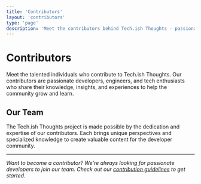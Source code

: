 ```yaml
---
title: 'Contributors'
layout: 'contributors'
type: 'page'
description: 'Meet the contributors behind Tech.ish Thoughts - passionate developers and tech enthusiasts sharing their knowledge and insights.'
---
```


# Contributors

Meet the talented individuals who contribute to Tech.ish Thoughts. Our contributors are passionate developers, engineers, and tech enthusiasts who share their knowledge, insights, and experiences to help the community grow and learn.

## Our Team

The Tech.ish Thoughts project is made possible by the dedication and expertise of our contributors. Each brings unique perspectives and specialized knowledge to create valuable content for the developer community.

---

_Want to become a contributor? We're always looking for passionate developers to join our team. Check out our [contribution guidelines](https://github.com/techishthoughts/techishthoughts.github.io) to get started._
